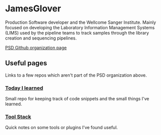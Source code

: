# JamesGlover

Production Software developer and the Wellcome Sanger Institute. Mainly focused on developing the Laboratory Information Management Systems (LIMS) used by the pipeline teams to track samples through the library creation and sequencing pipelines.

[PSD Github organization page](https://github.com/sanger)

## Useful pages

Links to a few repos which aren't part of the PSD organization above.

### [Today I learned](https://jamesglover.github.io/til/)

Small repo for keeping track of code snippets and the small things I've learned.

### [Tool Stack](https://github.com/JamesGlover/JamesGlover/blob/master/tool_stack.md)

Quick notes on some tools or plugins I've found useful.
